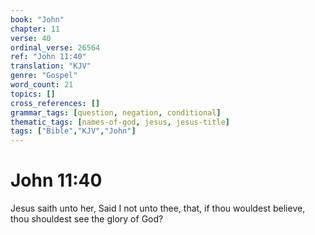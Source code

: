 ```yaml
---
book: "John"
chapter: 11
verse: 40
ordinal_verse: 26564
ref: "John 11:40"
translation: "KJV"
genre: "Gospel"
word_count: 21
topics: []
cross_references: []
grammar_tags: [question, negation, conditional]
thematic_tags: [names-of-god, jesus, jesus-title]
tags: ["Bible","KJV","John"]
---
```


# John 11:40

Jesus saith unto her, Said I not unto thee, that, if thou wouldest believe, thou shouldest see the glory of God?
